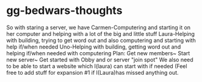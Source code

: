 # gg-bedwars-thoughts
So with staring a server, we have 
Carmen-Computering and starting it on her computer and helping with a lot of the big and little stuff
Laura-Helping with building, trying to get word out and also computering and starting with help if/when needed
Uno-Helping with building, getting word out and helping if/when needed with computering 
Plan:
Get new members~
Start new server~
Get started with Obby and or server "join spot"
We also need to be able to start a website which I(laura) can start with if needed
(Feel free to add stuff for expansion #1 if I(Laura)has missed anything out.
